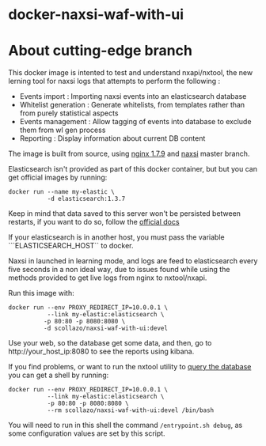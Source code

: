 # docker-naxsi-waf-with-ui

# About cutting-edge branch

This docker image is intented to test and understand nxapi/nxtool, the new lerning tool for naxsi logs that attempts to perform the following :

 * Events import : Importing naxsi events into an elasticsearch database
 * Whitelist generation : Generate whitelists, from templates rather than from purely statistical aspects
 * Events management : Allow tagging of events into database to exclude them from wl gen process
 * Reporting : Display information about current DB content


The image  is built from source, using [nginx 1.7.9](http://nginx.org/download/) and  [naxsi](https://github.com/nbs-system/naxsi) master branch.


Elasticsearch isn't provided as part of this docker container, but but you can get official images by running:

    docker run --name my-elastic \
               -d elasticsearch:1.3.7

Keep in mind that data saved to this server won't be persisted between restarts, if you want to do so, follow the [official docs](https://github.com/dockerfile/elasticsearch)

If your elasticsearch is in another host, you must pass the variable ```ELASTICSEARCH_HOST`` to docker.


Naxsi in launched in learning mode, and logs are feed to elasticsearch every five seconds in a non ideal way, due to issues found while using the methods provided to get live logs from nginx to nxtool/nxapi.

Run this image with:

    docker run --env PROXY_REDIRECT_IP=10.0.0.1 \
               --link my-elastic:elasticsearch \
              -p 80:80 -p 8080:8080 \
              -d scollazo/naxsi-waf-with-ui:devel

Use your web, so the database get some data,  and then, go to http://your_host_ip:8080 to see the reports using kibana.

If you find problems, or want to run the nxtool utility to [query the database](https://github.com/nbs-system/naxsi/tree/master/nxapi#simple-usage-approach) you can get a shell by running:

    docker run --env PROXY_REDIRECT_IP=10.0.0.1 \
               --link my-elastic:elasticsearch \
               -p 80:80 -p 8080:8080 \
               --rm scollazo/naxsi-waf-with-ui:devel /bin/bash

You will need to run in this shell the command ``/entrypoint.sh debug``, as some configuration values are set by this script.
